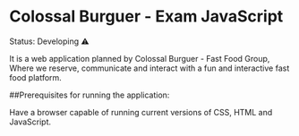 # Colossal Burguer - Exam JavaScript 

Status: Developing ⚠️

It is a web application planned by Colossal Burguer - Fast Food Group, Where we reserve, communicate and interact with a fun and interactive fast food platform.

##Prerequisites for running the application:

Have a browser capable of running current versions of CSS, HTML and JavaScript.
